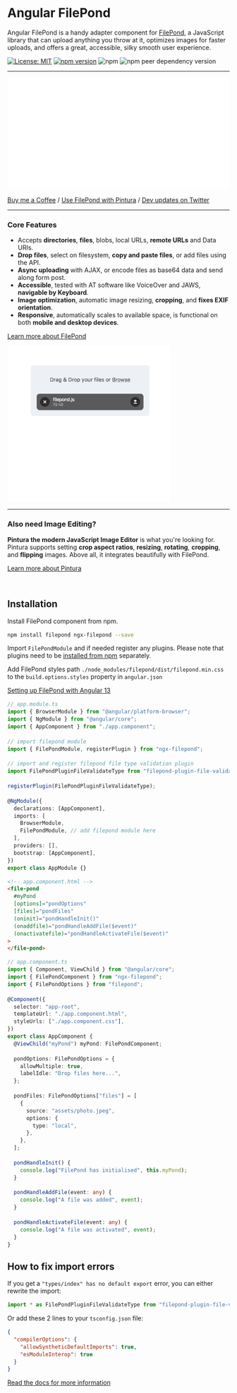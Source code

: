 # Angular FilePond

Angular FilePond is a handy adapter component for [FilePond](https://github.com/pqina/filepond), a JavaScript library that can upload anything you throw at it, optimizes images for faster uploads, and offers a great, accessible, silky smooth user experience.

[![License: MIT](https://img.shields.io/badge/license-MIT-blue.svg)](https://github.com/pqina/ngx-filepond/blob/master/LICENSE)
[![npm version](https://badge.fury.io/js/ngx-filepond.svg)](https://www.npmjs.com/package/ngx-filepond)
![npm](https://img.shields.io/npm/dt/ngx-filepond)
![npm peer dependency version](https://img.shields.io/npm/dependency-version/ngx-filepond/peer/@angular/core)

---

[<img src="https://github.com/pqina/filepond-github-assets/blob/master/header.svg" alt="FilePond"/>](https://www.buymeacoffee.com/rikschennink/)

[Buy me a Coffee](https://www.buymeacoffee.com/rikschennink/) / [Use FilePond with Pintura](https://pqina.nl/pintura/?ref=github-filepond) / [Dev updates on Twitter](https://twitter.com/rikschennink/)

---

### Core Features

- Accepts **directories**, **files**, blobs, local URLs, **remote URLs** and Data URIs.
- **Drop files**, select on filesystem, **copy and paste files**, or add files using the API.
- **Async uploading** with AJAX, or encode files as base64 data and send along form post.
- **Accessible**, tested with AT software like VoiceOver and JAWS, **navigable by Keyboard**.
- **Image optimization**, automatic image resizing, **cropping**, and **fixes EXIF orientation**.
- **Responsive**, automatically scales to available space, is functional on both **mobile and desktop devices**.

[Learn more about FilePond](https://pqina.nl/filepond/)

<img src="https://github.com/pqina/filepond-github-assets/blob/master/filepond-animation-01.gif?raw=true" width="370" alt=""/>

---

### Also need Image Editing?

**Pintura the modern JavaScript Image Editor** is what you're looking for. Pintura supports setting **crop aspect ratios**, **resizing**, **rotating**, **cropping**, and **flipping** images. Above all, it integrates beautifully with FilePond.

[Learn more about Pintura](https://pqina.nl/pintura/?ref=github-angular-filepond)

<img src="https://github.com/pqina/filepond-github-assets/blob/master/filepond_pintura.gif?raw=true" width="600" alt=""/>

## Installation

Install FilePond component from npm.

```bash
npm install filepond ngx-filepond --save
```

Import `FilePondModule` and if needed register any plugins. Please note that plugins need to be [installed from npm](https://pqina.nl/filepond/docs/patterns/plugins/introduction/#installing-plugins) separately.

Add FilePond styles path `./node_modules/filepond/dist/filepond.min.css` to the `build.options.styles` property in `angular.json`

[Setting up FilePond with Angular 13](https://github.com/pqina/ngx-filepond/issues/70#issuecomment-1273741734)

```ts
// app.module.ts
import { BrowserModule } from "@angular/platform-browser";
import { NgModule } from "@angular/core";
import { AppComponent } from "./app.component";

// import filepond module
import { FilePondModule, registerPlugin } from "ngx-filepond";

// import and register filepond file type validation plugin
import FilePondPluginFileValidateType from "filepond-plugin-file-validate-type";

registerPlugin(FilePondPluginFileValidateType);

@NgModule({
  declarations: [AppComponent],
  imports: [
    BrowserModule,
    FilePondModule, // add filepond module here
  ],
  providers: [],
  bootstrap: [AppComponent],
})
export class AppModule {}
```

```html
<!-- app.component.html -->
<file-pond
  #myPond
  [options]="pondOptions"
  [files]="pondFiles"
  (oninit)="pondHandleInit()"
  (onaddfile)="pondHandleAddFile($event)"
  (onactivatefile)="pondHandleActivateFile($event)"
>
</file-pond>
```

```ts
// app.component.ts
import { Component, ViewChild } from "@angular/core";
import { FilePondComponent } from "ngx-filepond";
import { FilePondOptions } from "filepond";

@Component({
  selector: "app-root",
  templateUrl: "./app.component.html",
  styleUrls: ["./app.component.css"],
})
export class AppComponent {
  @ViewChild("myPond") myPond: FilePondComponent;

  pondOptions: FilePondOptions = {
    allowMultiple: true,
    labelIdle: "Drop files here...",
  };

  pondFiles: FilePondOptions["files"] = [
    {
      source: "assets/photo.jpeg",
      options: {
        type: "local",
      },
    },
  ];

  pondHandleInit() {
    console.log("FilePond has initialised", this.myPond);
  }

  pondHandleAddFile(event: any) {
    console.log("A file was added", event);
  }

  pondHandleActivateFile(event: any) {
    console.log("A file was activated", event);
  }
}
```

## How to fix import errors

If you get a `"types/index" has no default export` error, you can either rewrite the import:

```js
import * as FilePondPluginFileValidateType from "filepond-plugin-file-validate-type";
```

Or add these 2 lines to your `tsconfig.json` file:

```json
{
  "compilerOptions": {
    "allowSyntheticDefaultImports": true,
    "esModuleInterop": true
  }
}
```

[Read the docs for more information](https://pqina.nl/filepond/docs/patterns/frameworks/angular/)
